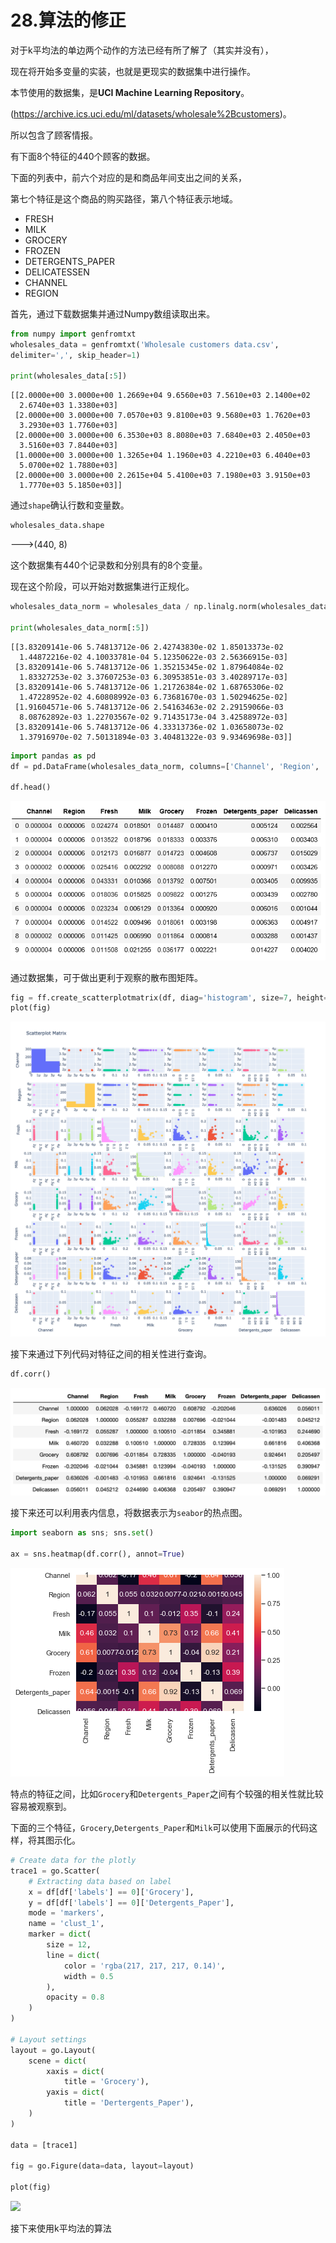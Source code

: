 



# 28.算法的修正

对于k平均法的单边两个动作的方法已经有所了解了（其实并没有），

现在将开始多变量的实装，也就是更现实的数据集中进行操作。

本节使用的数据集，是**UCI Machine Learning Repository**。

(https://archive.ics.uci.edu/ml/datasets/wholesale%2Bcustomers)。

所以包含了顾客情报。

有下面8个特征的440个顾客的数据。

下面的列表中，前六个对应的是和商品年间支出之间的关系，

第七个特征是这个商品的购买路径，第八个特征表示地域。

* FRESH 
* MILK
* GROCERY
* FROZEN
* DETERGENTS_PAPER
* DELICATESSEN
* CHANNEL
* REGION

首先，通过下载数据集并通过Numpy数组读取出来。

```python
from numpy import genfromtxt
wholesales_data = genfromtxt('Wholesale customers data.csv',
delimiter=',', skip_header=1)

print(wholesales_data[:5])
```
    [[2.0000e+00 3.0000e+00 1.2669e+04 9.6560e+03 7.5610e+03 2.1400e+02
      2.6740e+03 1.3380e+03]
     [2.0000e+00 3.0000e+00 7.0570e+03 9.8100e+03 9.5680e+03 1.7620e+03
      3.2930e+03 1.7760e+03]
     [2.0000e+00 3.0000e+00 6.3530e+03 8.8080e+03 7.6840e+03 2.4050e+03
      3.5160e+03 7.8440e+03]
     [1.0000e+00 3.0000e+00 1.3265e+04 1.1960e+03 4.2210e+03 6.4040e+03
      5.0700e+02 1.7880e+03]
     [2.0000e+00 3.0000e+00 2.2615e+04 5.4100e+03 7.1980e+03 3.9150e+03
      1.7770e+03 5.1850e+03]]
      
通过`shape`确认行数和变量数。

```python
wholesales_data.shape
```
--->(440, 8)

这个数据集有440个记录数和分别具有的8个变量。

现在这个阶段，可以开始对数据集进行正规化。

```python
wholesales_data_norm = wholesales_data / np.linalg.norm(wholesales_data)

print(wholesales_data_norm[:5])
```
    [[3.83209141e-06 5.74813712e-06 2.42743830e-02 1.85013373e-02
      1.44872216e-02 4.10033781e-04 5.12350622e-03 2.56366915e-03]
     [3.83209141e-06 5.74813712e-06 1.35215345e-02 1.87964084e-02
      1.83327253e-02 3.37607253e-03 6.30953851e-03 3.40289717e-03]
     [3.83209141e-06 5.74813712e-06 1.21726384e-02 1.68765306e-02
      1.47228952e-02 4.60808992e-03 6.73681670e-03 1.50294625e-02]
     [1.91604571e-06 5.74813712e-06 2.54163463e-02 2.29159066e-03
      8.08762892e-03 1.22703567e-02 9.71435173e-04 3.42588972e-03]
     [3.83209141e-06 5.74813712e-06 4.33313736e-02 1.03658073e-02
      1.37916970e-02 7.50131894e-03 3.40481322e-03 9.93469698e-03]]
      
```python
import pandas as pd
df = pd.DataFrame(wholesales_data_norm, columns=['Channel', 'Region', 'Fresh', 'Milk', 'Grocery', 'Frozen', 'Detergents_paper', 'Delicassen'])

df.head()
```
![](https://github.com/Ghj1314xxx/Numpy/blob/master/Images/ws.PNG)

通过数据集，可于做出更利于观察的散布图矩阵。

```python
fig = ff.create_scatterplotmatrix(df, diag='histogram', size=7, height=1200, width=1200)
plot(fig)
```
![](https://github.com/Ghj1314xxx/Numpy/blob/master/Images/sca.png)

接下来通过下列代码对特征之间的相关性进行查询。

```python
df.corr()
```
![](https://github.com/Ghj1314xxx/Numpy/blob/master/Images/corr.png)

接下来还可以利用表内信息，将数据表示为`seabor`的热点图。

```python
import seaborn as sns; sns.set()

ax = sns.heatmap(df.corr(), annot=True)
```
![](https://github.com/Ghj1314xxx/Numpy/blob/master/Images/htm.png)

特点的特征之间，比如`Grocery`和`Detergents_Paper`之间有个较强的相关性就比较容易被观察到。

下面的三个特征，`Grocery`,`Detergents_Paper`和`Milk`可以使用下面展示的代码这样，将其图示化。

```python
# Create data for the plotly
trace1 = go.Scatter(
    # Extracting data based on label
    x = df[df['labels'] == 0]['Grocery'],
    y = df[df['labels'] == 0]['Detergents_Paper'],
    mode = 'markers',
    name = 'clust_1',
    marker = dict(
        size = 12,
        line = dict(
            color = 'rgba(217, 217, 217, 0.14)',
            width = 0.5
        ),
        opacity = 0.8
    )
)

# Layout settings
layout = go.Layout(
    scene = dict(
        xaxis = dict(
            title = 'Grocery'),
        yaxis = dict(
            title = 'Dertergents_Paper'),
    )
)

data = [trace1]

fig = go.Figure(data=data, layout=layout)

plot(fig)
```
![](https://github.com/Ghj1314xxx/Numpy/blob/master/Images/.png)

接下来使用k平均法的算法



